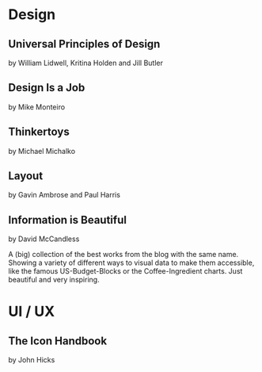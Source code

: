 # Design

## Universal Principles of Design
by William Lidwell, Kritina Holden and Jill Butler

## Design Is a Job
by Mike Monteiro

## Thinkertoys
by Michael Michalko

## Layout
by Gavin Ambrose and Paul Harris

## Information is Beautiful
by David McCandless

A (big) collection of the best works from the blog with the same name. Showing a variety of different ways to visual data to make them accessible, like the famous US-Budget-Blocks or the Coffee-Ingredient charts. Just beautiful and very inspiring.


# UI / UX

## The Icon Handbook
by John Hicks
